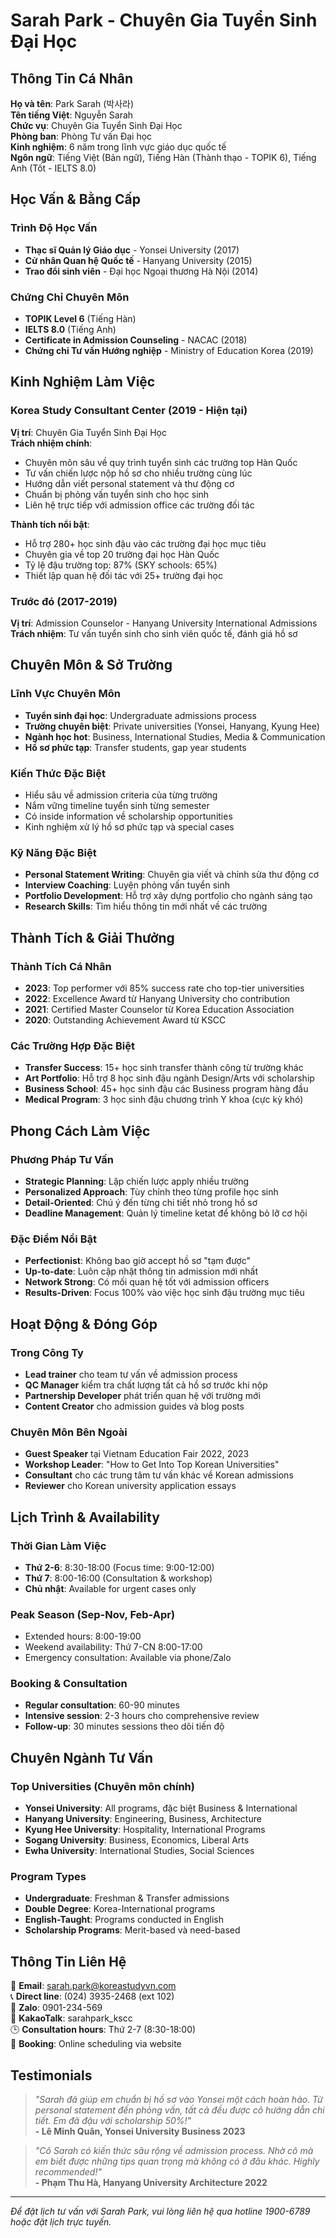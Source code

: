 # Sarah Park - Chuyên Gia Tuyển Sinh Đại Học

## Thông Tin Cá Nhân

**Họ và tên**: Park Sarah (박사라)  
**Tên tiếng Việt**: Nguyễn Sarah  
**Chức vụ**: Chuyên Gia Tuyển Sinh Đại Học  
**Phòng ban**: Phòng Tư vấn Đại học  
**Kinh nghiệm**: 6 năm trong lĩnh vực giáo dục quốc tế  
**Ngôn ngữ**: Tiếng Việt (Bản ngữ), Tiếng Hàn (Thành thạo - TOPIK 6), Tiếng Anh (Tốt - IELTS 8.0)  

## Học Vấn & Bằng Cấp

### Trình Độ Học Vấn
- **Thạc sĩ Quản lý Giáo dục** - Yonsei University (2017)
- **Cử nhân Quan hệ Quốc tế** - Hanyang University (2015)
- **Trao đổi sinh viên** - Đại học Ngoại thương Hà Nội (2014)

### Chứng Chỉ Chuyên Môn
- **TOPIK Level 6** (Tiếng Hàn)
- **IELTS 8.0** (Tiếng Anh)
- **Certificate in Admission Counseling** - NACAC (2018)
- **Chứng chỉ Tư vấn Hướng nghiệp** - Ministry of Education Korea (2019)

## Kinh Nghiệm Làm Việc

### Korea Study Consultant Center (2019 - Hiện tại)
**Vị trí**: Chuyên Gia Tuyển Sinh Đại Học  
**Trách nhiệm chính**:
- Chuyên môn sâu về quy trình tuyển sinh các trường top Hàn Quốc
- Tư vấn chiến lược nộp hồ sơ cho nhiều trường cùng lúc
- Hướng dẫn viết personal statement và thư động cơ
- Chuẩn bị phỏng vấn tuyển sinh cho học sinh
- Liên hệ trực tiếp với admission office các trường đối tác

**Thành tích nổi bật**:
- Hỗ trợ 280+ học sinh đậu vào các trường đại học mục tiêu
- Chuyên gia về top 20 trường đại học Hàn Quốc
- Tỷ lệ đậu trường top: 87% (SKY schools: 65%)
- Thiết lập quan hệ đối tác với 25+ trường đại học

### Trước đó (2017-2019)
**Vị trí**: Admission Counselor - Hanyang University International Admissions  
**Trách nhiệm**: Tư vấn tuyển sinh cho sinh viên quốc tế, đánh giá hồ sơ

## Chuyên Môn & Sở Trường

### Lĩnh Vực Chuyên Môn
- **Tuyển sinh đại học**: Undergraduate admissions process
- **Trường chuyên biệt**: Private universities (Yonsei, Hanyang, Kyung Hee)
- **Ngành học hot**: Business, International Studies, Media & Communication
- **Hồ sơ phức tạp**: Transfer students, gap year students

### Kiến Thức Đặc Biệt
- Hiểu sâu về admission criteria của từng trường
- Nắm vững timeline tuyển sinh từng semester
- Có inside information về scholarship opportunities
- Kinh nghiệm xử lý hồ sơ phức tạp và special cases

### Kỹ Năng Đặc Biệt
- **Personal Statement Writing**: Chuyên gia viết và chỉnh sửa thư động cơ
- **Interview Coaching**: Luyện phỏng vấn tuyển sinh
- **Portfolio Development**: Hỗ trợ xây dựng portfolio cho ngành sáng tạo
- **Research Skills**: Tìm hiểu thông tin mới nhất về các trường

## Thành Tích & Giải Thưởng

### Thành Tích Cá Nhân
- **2023**: Top performer với 85% success rate cho top-tier universities
- **2022**: Excellence Award từ Hanyang University cho contribution
- **2021**: Certified Master Counselor từ Korea Education Association
- **2020**: Outstanding Achievement Award từ KSCC

### Các Trường Hợp Đặc Biệt
- **Transfer Success**: 15+ học sinh transfer thành công từ trường khác
- **Art Portfolio**: Hỗ trợ 8 học sinh đậu ngành Design/Arts với scholarship
- **Business School**: 45+ học sinh đậu các Business program hàng đầu
- **Medical Program**: 3 học sinh đậu chương trình Y khoa (cực kỳ khó)

## Phong Cách Làm Việc

### Phương Pháp Tư Vấn
- **Strategic Planning**: Lập chiến lược apply nhiều trường
- **Personalized Approach**: Tùy chỉnh theo từng profile học sinh
- **Detail-Oriented**: Chú ý đến từng chi tiết nhỏ trong hồ sơ
- **Deadline Management**: Quản lý timeline ketat để không bỏ lỡ cơ hội

### Đặc Điểm Nổi Bật
- **Perfectionist**: Không bao giờ accept hồ sơ "tạm được"
- **Up-to-date**: Luôn cập nhật thông tin admission mới nhất
- **Network Strong**: Có mối quan hệ tốt với admission officers
- **Results-Driven**: Focus 100% vào việc học sinh đậu trường mục tiêu

## Hoạt Động & Đóng Góp

### Trong Công Ty
- **Lead trainer** cho team tư vấn về admission process
- **QC Manager** kiểm tra chất lượng tất cả hồ sơ trước khi nộp
- **Partnership Developer** phát triển quan hệ với trường mới
- **Content Creator** cho admission guides và blog posts

### Chuyên Môn Bên Ngoài
- **Guest Speaker** tại Vietnam Education Fair 2022, 2023
- **Workshop Leader**: "How to Get Into Top Korean Universities"
- **Consultant** cho các trung tâm tư vấn khác về Korean admissions
- **Reviewer** cho Korean university application essays

## Lịch Trình & Availability

### Thời Gian Làm Việc
- **Thứ 2-6**: 8:30-18:00 (Focus time: 9:00-12:00)
- **Thứ 7**: 8:00-16:00 (Consultation & workshop)
- **Chủ nhật**: Available for urgent cases only

### Peak Season (Sep-Nov, Feb-Apr)
- Extended hours: 8:00-19:00
- Weekend availability: Thứ 7-CN 8:00-17:00
- Emergency consultation: Available via phone/Zalo

### Booking & Consultation
- **Regular consultation**: 60-90 minutes
- **Intensive session**: 2-3 hours cho comprehensive review
- **Follow-up**: 30 minutes sessions theo dõi tiến độ

## Chuyên Ngành Tư Vấn

### Top Universities (Chuyên môn chính)
- **Yonsei University**: All programs, đặc biệt Business & International
- **Hanyang University**: Engineering, Business, Architecture
- **Kyung Hee University**: Hospitality, International Programs  
- **Sogang University**: Business, Economics, Liberal Arts
- **Ewha University**: International Studies, Social Sciences

### Program Types
- **Undergraduate**: Freshman & Transfer admissions
- **Double Degree**: Korea-International programs
- **English-Taught**: Programs conducted in English
- **Scholarship Programs**: Merit-based và need-based

## Thông Tin Liên Hệ

📧 **Email**: sarah.park@koreastudyvn.com  
📞 **Direct line**: (024) 3935-2468 (ext 102)  
💬 **Zalo**: 0901-234-569  
📱 **KakaoTalk**: sarahpark_kscc  
🕒 **Consultation hours**: Thứ 2-7 (8:30-18:00)  
📅 **Booking**: Online scheduling via website

## Testimonials

> *"Sarah đã giúp em chuẩn bị hồ sơ vào Yonsei một cách hoàn hảo. Từ personal statement đến phỏng vấn, tất cả đều được cô hướng dẫn chi tiết. Em đã đậu với scholarship 50%!"*  
> **- Lê Minh Quân, Yonsei University Business 2023**

> *"Cô Sarah có kiến thức sâu rộng về admission process. Nhờ cô mà em biết được những tips quan trọng mà không có ở đâu khác. Highly recommended!"*  
> **- Phạm Thu Hà, Hanyang University Architecture 2022**

---

*Để đặt lịch tư vấn với Sarah Park, vui lòng liên hệ qua hotline 1900-6789 hoặc đặt lịch trực tuyến.*